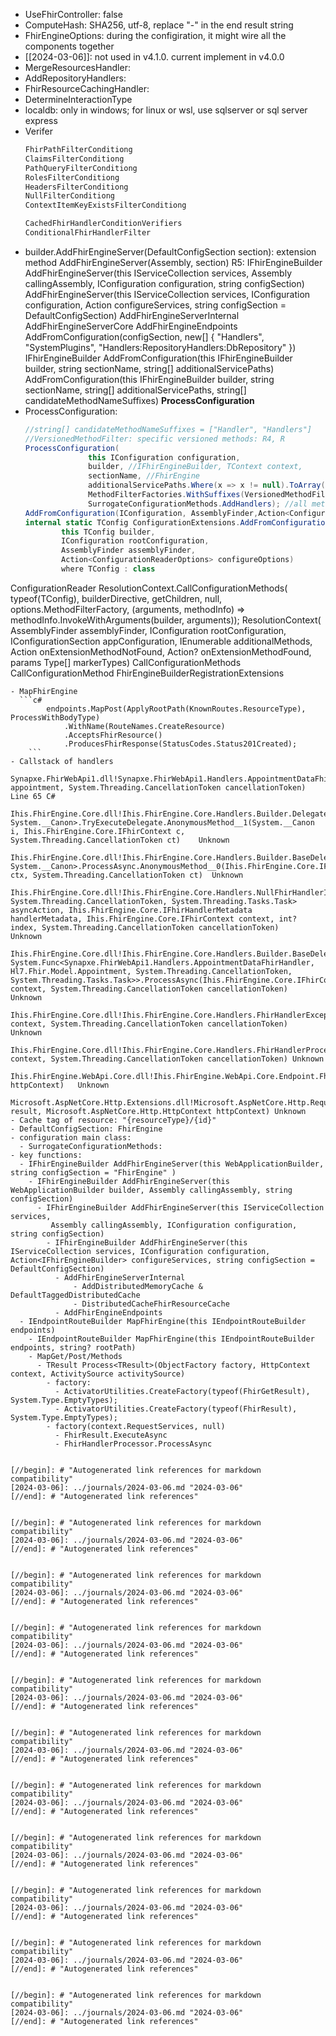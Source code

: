 - UseFhirController: false
- ComputeHash: SHA256, utf-8, replace "-" in the end result string
- FhirEngineOptions:  during the configiration, it might wire all the components together
- [[2024-03-06]]: not used in v4.1.0. current implement in v4.0.0
- MergeResourcesHandler: 
- AddRepositoryHandlers:
- FhirResourceCachingHandler: 
- DetermineInteractionType
- localdb: only in windows; for linux or wsl, use sqlserver or sql server express
- Verifer
  ```C#
  FhirPathFilterConditiong
  ClaimsFilterConditiong
  PathQueryFilterConditiong
  RolesFilterConditiong
  HeadersFilterConditiong
  NullFilterConditiong
  ContextItemKeyExistsFilterConditiong

  CachedFhirHandlerConditionVerifiers
  ConditionalFhirHandlerFilter
  ```
- builder.AddFhirEngineServer(DefaultConfigSection section): extension method
        AddFhirEngineServer(Assembly, section)
        R5: IFhirEngineBuilder AddFhirEngineServer(this IServiceCollection services, Assembly callingAssembly, IConfiguration configuration, string configSection)
            AddFhirEngineServer(this IServiceCollection services, IConfiguration configuration, Action<IFhirEngineBuilder> configureServices, string configSection = DefaultConfigSection)
                 AddFhirEngineServerInternal
                    AddFhirEngineServerCore
            AddFhirEngineEndpoints
            AddFromConfiguration(configSection, new[] { "Handlers", "SystemPlugins", "Handlers:RepositoryHandlers:DbRepository" })
              IFhirEngineBuilder AddFromConfiguration(this IFhirEngineBuilder builder, string sectionName, string[] additionalServicePaths)
                AddFromConfiguration(this IFhirEngineBuilder builder, string sectionName, string[] additionalServicePaths, string[] candidateMethodNameSuffixes)
                  **ProcessConfiguration**
- ProcessConfiguration: 
  ```c#
  //string[] candidateMethodNameSuffixes = ["Handler", "Handlers"]
  //VersionedMethodFilter: specific versioned methods: R4, R
  ProcessConfiguration(
                this IConfiguration configuration,
                builder, //IFhirEngineBuilder, TContext context,
                sectionName, //FhirEngine
                additionalServicePaths.Where(x => x != null).ToArray()!, //{ "Handlers", "SystemPlugins", "Handlers:RepositoryHandlers:DbRepository" }
                MethodFilterFactories.WithSuffixes(VersionedMethodFilter, candidateMethodNameSuffixes),
                SurrogateConfigurationMethods.AddHandlers); //all methods started with Add
  AddFromConfiguration(IConfiguration, AssemblyFinder,Action<ConfigurationReaderOptions> configureOptions)
  internal static TConfig ConfigurationExtensions.AddFromConfiguration<TConfig>(
          this TConfig builder,
          IConfiguration rootConfiguration,
          AssemblyFinder assemblyFinder,
          Action<ConfigurationReaderOptions> configureOptions)
          where TConfig : class
ConfigurationReader<TConfig>
  ResolutionContext.CallConfigurationMethods(
      typeof(TConfig),
      builderDirective,
      getChildren,
      null,
      options.MethodFilterFactory,
      (arguments, methodInfo) => methodInfo.InvokeWithArguments(builder, arguments));
ResolutionContext(
         AssemblyFinder assemblyFinder,
         IConfiguration rootConfiguration,
         IConfigurationSection appConfiguration,
         IEnumerable<MethodInfo> additionalMethods,
         Action<ExtensionMethodNotFoundEventArgs> onExtensionMethodNotFound,
         Action<string>? onExtensionMethodFound,
         params Type[] markerTypes)
         CallConfigurationMethods
         CallConfigurationMethod
FhirEngineBuilderRegistrationExtensions         
```                  
- MapFhirEngine
  ```c#
        endpoints.MapPost(ApplyRootPath(KnownRoutes.ResourceType), ProcessWithBodyType)
            .WithName(RouteNames.CreateResource)
            .AcceptsFhirResource()
            .ProducesFhirResponse(StatusCodes.Status201Created);
    ```
- Callstack of handlers	
   Synapxe.FhirWebApi1.dll!Synapxe.FhirWebApi1.Handlers.AppointmentDataFhirHandler.ValidateNoAppointmentConflictAsync(Hl7.Fhir.Model.Appointment appointment, System.Threading.CancellationToken cancellationToken) Line 65	C#
      Ihis.FhirEngine.Core.dll!Ihis.FhirEngine.Core.Handlers.Builder.DelegateFhirHandler<System.__Canon, System.__Canon>.TryExecuteDelegate.AnonymousMethod__1(System.__Canon i, Ihis.FhirEngine.Core.IFhirContext c, System.Threading.CancellationToken ct)	Unknown
      Ihis.FhirEngine.Core.dll!Ihis.FhirEngine.Core.Handlers.Builder.BaseDelegateFhirHandler<System.__Canon, System.__Canon>.ProcessAsync.AnonymousMethod__0(Ihis.FhirEngine.Core.IFhirContext ctx, System.Threading.CancellationToken ct)	Unknown
      Ihis.FhirEngine.Core.dll!Ihis.FhirEngine.Core.Handlers.NullFhirHandlerInvoker.InvokeAsync(System.Func<Ihis.FhirEngine.Core.IFhirContext, System.Threading.CancellationToken, System.Threading.Tasks.Task> asyncAction, Ihis.FhirEngine.Core.IFhirHandlerMetadata handlerMetadata, Ihis.FhirEngine.Core.IFhirContext context, int? index, System.Threading.CancellationToken cancellationToken)	Unknown
      Ihis.FhirEngine.Core.dll!Ihis.FhirEngine.Core.Handlers.Builder.BaseDelegateFhirHandler<Synapxe.FhirWebApi1.Handlers.AppointmentDataFhirHandler, System.Func<Synapxe.FhirWebApi1.Handlers.AppointmentDataFhirHandler, Hl7.Fhir.Model.Appointment, System.Threading.CancellationToken, System.Threading.Tasks.Task>>.ProcessAsync(Ihis.FhirEngine.Core.IFhirContext context, System.Threading.CancellationToken cancellationToken)	Unknown
      Ihis.FhirEngine.Core.dll!Ihis.FhirEngine.Core.Handlers.FhirHandlerExceptionWrapper.ProcessAsync(Ihis.FhirEngine.Core.IFhirContext context, System.Threading.CancellationToken cancellationToken)	Unknown
      Ihis.FhirEngine.Core.dll!Ihis.FhirEngine.Core.Handlers.FhirHandlerProcessor.ProcessAsync(Ihis.FhirEngine.Core.IFhirContext context, System.Threading.CancellationToken cancellationToken)	Unknown
      Ihis.FhirEngine.WebApi.Core.dll!Ihis.FhirEngine.WebApi.Core.Endpoint.FhirBaseResult.ExecuteAsync(Microsoft.AspNetCore.Http.HttpContext httpContext)	Unknown
      Microsoft.AspNetCore.Http.Extensions.dll!Microsoft.AspNetCore.Http.RequestDelegateFactory.ExecuteResultWriteResponse(Microsoft.AspNetCore.Http.IResult result, Microsoft.AspNetCore.Http.HttpContext httpContext)	Unknown
- Cache tag of resource: "{resourceType}/{id}"
- DefaultConfigSection: FhirEngine
- configuration main class: 
  - SurrogateConfigurationMethods: 
- key functions:
  - IFhirEngineBuilder AddFhirEngineServer(this WebApplicationBuilder, string configSection = "FhirEngine" )
    - IFhirEngineBuilder AddFhirEngineServer(this WebApplicationBuilder builder, Assembly callingAssembly, string configSection)
      - IFhirEngineBuilder AddFhirEngineServer(this IServiceCollection services, 
         Assembly callingAssembly, IConfiguration configuration, string configSection)
        - IFhirEngineBuilder AddFhirEngineServer(this IServiceCollection services, IConfiguration configuration, Action<IFhirEngineBuilder> configureServices, string configSection = DefaultConfigSection) 
          - AddFhirEngineServerInternal
              - AddDistributedMemoryCache & DefaultTaggedDistributedCache
              - DistributedCacheFhirResourceCache
          - AddFhirEngineEndpoints
  - IEndpointRouteBuilder MapFhirEngine(this IEndpointRouteBuilder endpoints)
    - IEndpointRouteBuilder MapFhirEngine(this IEndpointRouteBuilder endpoints, string? rootPath)
    - MapGet/Post/Methods
      - TResult Process<TResult>(ObjectFactory factory, HttpContext context, ActivitySource activitySource)
        - factory: 
          - ActivatorUtilities.CreateFactory(typeof(FhirGetResult), System.Type.EmptyTypes);
          - ActivatorUtilities.CreateFactory(typeof(FhirResult), System.Type.EmptyTypes);
        - factory(context.RequestServices, null) 
          - FhirResult.ExecuteAsync
          - FhirHandlerProcessor.ProcessAsync


[//begin]: # "Autogenerated link references for markdown compatibility"
[2024-03-06]: ../journals/2024-03-06.md "2024-03-06"
[//end]: # "Autogenerated link references"


[//begin]: # "Autogenerated link references for markdown compatibility"
[2024-03-06]: ../journals/2024-03-06.md "2024-03-06"
[//end]: # "Autogenerated link references"


[//begin]: # "Autogenerated link references for markdown compatibility"
[2024-03-06]: ../journals/2024-03-06.md "2024-03-06"
[//end]: # "Autogenerated link references"


[//begin]: # "Autogenerated link references for markdown compatibility"
[2024-03-06]: ../journals/2024-03-06.md "2024-03-06"
[//end]: # "Autogenerated link references"


[//begin]: # "Autogenerated link references for markdown compatibility"
[2024-03-06]: ../journals/2024-03-06.md "2024-03-06"
[//end]: # "Autogenerated link references"


[//begin]: # "Autogenerated link references for markdown compatibility"
[2024-03-06]: ../journals/2024-03-06.md "2024-03-06"
[//end]: # "Autogenerated link references"


[//begin]: # "Autogenerated link references for markdown compatibility"
[2024-03-06]: ../journals/2024-03-06.md "2024-03-06"
[//end]: # "Autogenerated link references"


[//begin]: # "Autogenerated link references for markdown compatibility"
[2024-03-06]: ../journals/2024-03-06.md "2024-03-06"
[//end]: # "Autogenerated link references"


[//begin]: # "Autogenerated link references for markdown compatibility"
[2024-03-06]: ../journals/2024-03-06.md "2024-03-06"
[//end]: # "Autogenerated link references"


[//begin]: # "Autogenerated link references for markdown compatibility"
[2024-03-06]: ../journals/2024-03-06.md "2024-03-06"
[//end]: # "Autogenerated link references"


[//begin]: # "Autogenerated link references for markdown compatibility"
[2024-03-06]: ../journals/2024-03-06.md "2024-03-06"
[//end]: # "Autogenerated link references"
